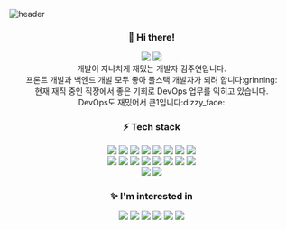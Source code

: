 ![header](https://capsule-render.vercel.app/api?type=soft&color=gradient&height=170&section=header&text=WEEKYEON&fontSize=70&fontAlignY=55&stroke=000&strokeWidth=0.8)

<div align="center">
  <h3>👋 Hi there!</h3>
  <img src="http://img.shields.io/badge/-TechBlog-black?style=flat-square&logo=Notion&logoColor=white&link=https://weekyeon.notion.site/TIL-31f0e4689fc043d7952a117cc42db3d6"/>
  <img src="http://img.shields.io/badge/-MyBlog-54B848?style=flat-square&logo=Notion&logoColor=white&link=https://weekyeon.notion.site/Under-the-sea-145a78433f364644a15329fa163dacde"/><br>
  개발이 지나치게 재밌는 개발자 김주연입니다.<br>
  프론트 개발과 백엔드 개발 모두 좋아 풀스택 개발자가 되려 합니다:grinning:<br>
  현재 재직 중인 직장에서 좋은 기회로 DevOps 업무를 익히고 있습니다.<br>
  DevOps도 재밌어서 큰1입니다:dizzy_face:
  
  <h3>⚡ Tech stack</h3>
  <img src="http://img.shields.io/badge/-Javascript-F7901E?style=flat-square&logo=javascript&logoColor=white"/>
  <img src="http://img.shields.io/badge/-HTML-f06529?style=flat-square&logo=HTML5&logoColor=white"/>
  <img src="http://img.shields.io/badge/-CSS-1572b6?style=flat-square&logo=CSS3"/>
  <img src="http://img.shields.io/badge/-jQuery-0769AD?style=flat-square&logo=jquery&logoColor=white"/>
  <img src="http://img.shields.io/badge/-Java-0d8ac7?style=flat-square&logo=Java&logoColor=white"/>
  <img src="http://img.shields.io/badge/-Spring-6DB33F?style=flat-square&logo=spring&logoColor=white"/>
  <img src="http://img.shields.io/badge/-Node.js-339933?style=flat-square&logo=Node.js&logoColor=white"/>
  <img src="http://img.shields.io/badge/-NEXCORE-26689A?style=flat-square&logo=NEXCORE&logoColor=white"/><br>
  <img src="http://img.shields.io/badge/-Oracle-F80000?style=flat-square&logo=Oracle&logoColor=white"/>
  <img src="http://img.shields.io/badge/-MariaDB-003545?style=flat-square&logo=MariaDB&logoColor=white"/>
  <img src="http://img.shields.io/badge/-MySQL-4479A1?style=flat-square&logo=MySql&logoColor=white"/>
  <img src="http://img.shields.io/badge/-JEUS-004088?style=flat-square&logo=JEUS&logoColor=white"/>
  <img src="http://img.shields.io/badge/-WebLogic-F80000?style=flat-square&logo=Oracle&logoColor=white"/>
  <img src="http://img.shields.io/badge/-Linux-003545?style=flat-square&logo=Linux&logoColor=white"/>
  <img src="http://img.shields.io/badge/-Ant-A81C7D?style=flat-square&logo=Apache%20Ant&logoColor=white"/>
  <img src="http://img.shields.io/badge/-Jenkins-D24939?style=flat-square&logo=Jenkins&logoColor=white"/><br>
  <img src="http://img.shields.io/badge/-Git-f05032?style=flat-square&logo=Git&logoColor=white"/>
  <img src="http://img.shields.io/badge/-Github-181717?style=flat-square&logo=Github&logoColor=white"/>

  <h3>✨ I'm interested in</h3>
  <img src="http://img.shields.io/badge/-Docker-2496ED?style=flat-square&logo=Docker&logoColor=white"/>
  <img src="http://img.shields.io/badge/-PostgreSQL-4169E1?style=flat-square&logo=PostgreSQL&logoColor=white"/>
  <img src="http://img.shields.io/badge/-AWS-333664?style=flat-square&logo=amazon-aws&logoColor=white"/>
  <img src="http://img.shields.io/badge/-SpringBoot-6DB33F?style=flat-square&logo=SpringBoot&logoColor=white"/>
  <img src="http://img.shields.io/badge/-Vue.js-4FC08D?style=flat-square&logo=Vue.js&logoColor=white"/>
  <img src="http://img.shields.io/badge/-Svelte-ff3e00?style=flat-square&logo=Svelte&logoColor=white"/>
</div>
